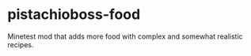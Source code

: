 # pistachioboss-food
Minetest mod that adds more food with complex  and somewhat realistic recipes.
